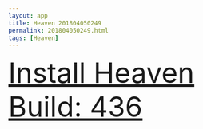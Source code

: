```yaml
---
layout: app
title: Heaven 201804050249
permalink: 201804050249.html
tags: [Heaven]
---
```

<div class="pure-g">
    <div class="pure-u-1-1" style="font-size: 4em">
        <a class="pure-button-primary" href="itms-services://?action=download-manifest&url=https%3A%2F%2Flitsungyisigono.github.io%2FTestScript%2Fmanifests%2F201804050249.plist"><i class="fa fa-download" aria-hidden="true"></i>Install Heaven Build: 436</a>
    </div>
</div>